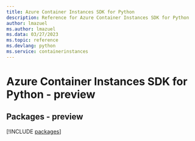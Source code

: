 ```yaml
---
title: Azure Container Instances SDK for Python
description: Reference for Azure Container Instances SDK for Python
author: lmazuel
ms.author: lmazuel
ms.data: 03/27/2023
ms.topic: reference
ms.devlang: python
ms.service: containerinstances
---
```

# Azure Container Instances SDK for Python - preview
## Packages - preview
[!INCLUDE [packages](container-instances-index.md)]